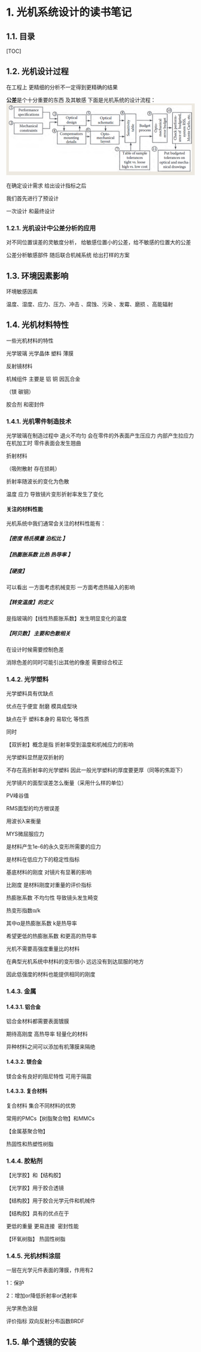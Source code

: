 # 1. 光机系统设计的读书笔记
## 1.1. 目录
[TOC]
## 1.2. 光机设计过程

在工程上 更精细的分析不一定得到更精确的结果

**公差**是个十分重要的东西 及其敏感
下面是光机系统的设计流程：
![\<img alt="" data-attachment-key="4B5TBTPJ" width="1138" height="432" src="attachments/4B5TBTPJ.png" ztype="zimage"> | 1138](attachments/4B5TBTPJ.png)

在确定设计需求 给出设计指标之后

我们首先进行了预设计

一次设计 和最终设计

### 1.2.1. 光机设计中公差分析的应用

对不同位置误差的灵敏度分析，
给敏感位置小的公差，给不敏感的位置大的公差

公差分析敏感部件 随后联合机械系统 给出打样的方案

## 1.3. 环境因素影响

环境敏感因素

温度、湿度、应力、压力、冲击 、腐蚀、污染 、发霉、磨损 、高能辐射

## 1.4. 光机材料特性

一些光机材料的特性

光学玻璃 光学晶体 塑料 薄膜

反射镜材料

机械组件 主要是 铝 铜 因瓦合金

（镁 碳钢）

胶合剂 和密封件

### 1.4.1. 光机零件制造技术

光学玻璃在制造过程中 退火不均匀 会在零件的外表面产生压应力 内部产生拉应力 在机加工时 零件表面会发生翘曲

折射材料

（吸附散射 存在损耗）

折射率随波长的变化为色散

温度 应力 导致镜片变形折射率发生了变化
#### 关注的材料性能

光机系统中我们通常会关注的材料性能有：

##### 【密度 杨氏模量 泊松比 】

##### 【热膨胀系数 比热 热导率 】

##### 【硬度】

可以看出 一方面考虑机械变形 一方面考虑热输入的影响

##### 【转变温度】的定义

是指玻璃的【线性热膨胀系数】发生明显变化的温度

##### 【阿贝数】 主要和色散相关

在设计时候需要控制色差

消除色差的同时可能引出其他的像差 需要综合校正

### 1.4.2. 光学塑料

光学塑料具有优缺点

优点在于便宜 耐磨 模具成型块

缺点在于 塑料本身的 易软化 等性质

同时

【双折射】概念是指 折射率受到温度和机械应力的影响

光学塑料显然是双折射的

不存在高折射率的光学塑料 因此一般光学塑料的厚度要更厚（同等的焦距下）

光学镜片的面型误差怎么衡量（采用什么样的单位）

PV峰谷值

RMS面型的均方根误差

用波长λ来衡量

MYS微屈服应力

是材料产生1e-6的永久变形所需要的应力

是材料在低应力下的稳定性指标

基底材料的刚度 对镜片有显著的影响

比刚度 是材料刚度对重量的评价指标

热膨胀系数 不均匀性 导致镜头发生畸变

热变形指数α/k

其中α是热膨胀系数 k是热导率

希望更低的热膨胀系数 和更高的热导率

光机不需要高强度重量比的材料

在典型光机系统中材料的变形很小 远远没有到达屈服的地方

因此低强度的材料也能提供相同的刚度

### 1.4.3. 金属
#### 1.4.3.1. 铝合金
铝合金材料都需要表面镀膜

期待高刚度 高热导率 轻量化的材料

异种材料之间可以添加有机薄膜来隔绝
#### 1.4.3.2. 镁合金
镁合金有良好的阻尼特性 可用于隔震
#### 1.4.3.3. 复合材料
复合材料 集合不同材料的优势

常用的PMCs【树脂聚合物】和MMCs

【金属基聚合物】

热固性和热塑性树脂

### 1.4.4. 胶粘剂

【光学胶】和【结构胶】

【光学胶】用于胶合透镜

【结构胶】用于胶合光学元件和机械件

【结构胶】具有的优点在于

更低的重量 更易连接  密封性能

【环氧树脂】 热固性树脂

### 1.4.5. 光机材料涂层

一层在光学元件表面的薄膜，作用有2

1：保护

2：增加or降低折射率or透射率

光学黑色涂层

评价指标 双向反射分布函数BRDF

## 1.5. 单个透镜的安装
